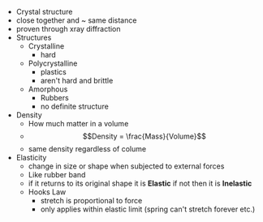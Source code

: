 - Crystal structure
- close together and ~ same distance
- proven through xray diffraction
- Structures
	- Crystalline
		- hard
	- Polycrystalline
		- plastics
		- aren't hard and brittle
	- Amorphous
		- Rubbers
		- no definite structure
- Density
	- How much matter in a volume
	- $$Density = \frac{Mass}{Volume}$$
	- same density regardless of colume
- Elasticity
	- change in size or shape when subjected to external forces
	- Like rubber band
	- if it returns to its original shape it is **Elastic** if not then it is **Inelastic**
	- Hooks Law
		- stretch is proportional to force
		- only applies within elastic limit (spring can't stretch forever etc.)